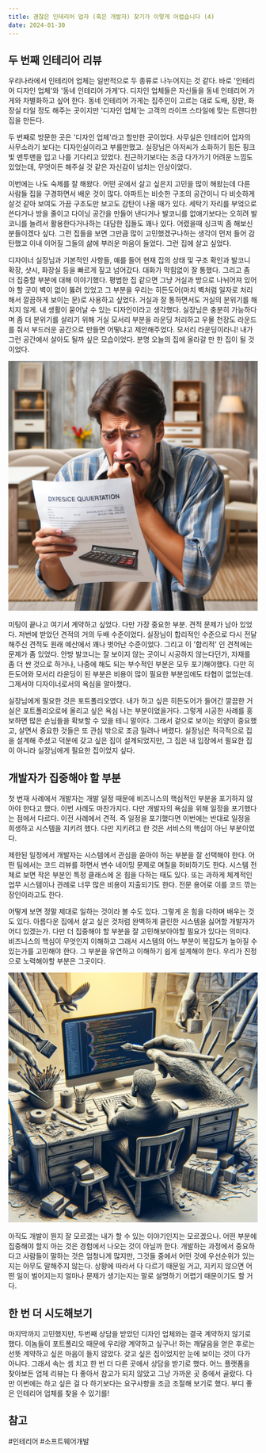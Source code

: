 ```yaml
---
title: 괜찮은 인테리어 업자 (혹은 개발자) 찾기가 이렇게 어렵습니다 (4)
date: 2024-01-30
---
```

## 두 번째 인테리어 리뷰

우리나라에서 인테리어 업체는 일반적으로 두 종류로 나누어지는 것 같다. 바로 '인테리어 디자인 업체'와 '동네 인테리어 가게'다. 디자인 업체들은 자신들을 동네 인테리어 가게와 차별화하고 싶어 한다. 동네 인테리어 가게는 집주인이 고르는 대로 도배, 장판, 화장실 타일 정도 해주는 곳이지만 '디자인 업체'는 고객의 라이프 스타일에 맞는 트렌디한 집을 만든다. 

두 번째로 방문한 곳은 '디자인 업체'라고 할만한 곳이었다. 사무실은 인테리어 업자의 사무소라기 보다는 디자인실이라고 부를만했고. 실장님은 아저씨가 소화하기 힘든 핑크빛 맨투맨을 입고 나를 기다리고 있었다. 친근하기보다는 조금 다가가기 어려운 느낌도 있었는데, 무엇이든 해주실 것 같은 자신감이 넘치는 인상이었다. 

이번에는 나도 숙제를 잘 해왔다. 어떤 곳에서 살고 싶은지 고민을 많이 해왔는데 다른 사람들 집을 구경하면서 배운 것이 많다. 아파트는 비슷한 구조의 공간이니 다 비슷하게 살것 같아 보여도 가끔 구조도만 보고도 감탄이 나올 때가 있다. 세탁기 자리를 부엌으로 쓴다거나 방을 줄이고 다이닝 공간을 만들어 낸다거나 발코니를 없애기보다는 오히려 발코니를 늘려서 활용한다거나하는 대담한 집들도 꽤나 있다. 어렸을때 싱크빅 좀 해보신 분들이겠다 싶다. 그런 집들을 보면 그만큼 많이 고민했겠구나하는 생각이 먼저 들어 감탄했고 이내 이어질 그들의 삶에 부러운 마음이 들었다. 그런 집에 살고 싶었다.

디자이너 실장님과 기본적인 사항들, 예를 들어 현재 집의 상태 및 구조 확인과 발코니 확장, 샷시, 화장실 등을 빠르게 짚고 넘어갔다. 대화가 막힘없이 잘 통했다. 그리고 좀 더 집중할 부분에 대해 이야기했다. 평범한 집 같으면 그냥 거실과 방으로 나뉘어져 있어야 할 곳이 벽이 없이 뚫려 있었고 그 부분을 우리는 히든도어(마치 벽처럼 일자로 처리해서 깔끔하게 보이는 문)로 사용하고 싶었다. 거실과 잘 통하면서도 거실의 분위기를 해치지 않게. 내 생활이 묻어날 수 있는 디자인이라고 생각했다. 실장님은 충분히 가능하다며 좀 더 분위기를 살리기 위해 거실 모서리 부분을 라운딩 처리하고 우물 천장도 라운드를 줘서 부드러운 공간으로 만들면 어떻냐고 제안해주었다. 모서리 라운딩이라니! 내가 그런 공간에서 살아도 될까 싶은 모습이었다. 분명 오늘의 집에 올라갈 만 한 집이 될 것이었다. 

<img src="https://github.com/ittaga/note/blob/main/assets/20240130000808.png?raw=true"/>

미팅이 끝나고 여기서 계약하고 싶었다. 다만 가장 중요한 부분. 견적 문제가 남아 있었다. 저번에 받았던 견적의 거의 두배 수준이었다. 실장님이 합리적인 수준으로 다시 전달해주신 견적도 원래 예산에서 꽤나 벗어난 수준이었다. 그리고 이 '합리적' 인 견적에는 문제가 좀 있었다. 안방 발코니는 잘 보이지 않는 곳이니 시공하지 않는다던가, 자재를 좀 더 싼 것으로 하거나, 나중에 해도 되는 부수적인 부분은 모두 포기해야했다. 다만 히든도어와 모서리 라운딩이 된 부분은 비용이 많이 필요한 부분임에도 타협이 없었는데. 그제서야 디자이너로서의 욕심을 알아챘다.

실장님에게 필요한 것은 포트폴리오였다. 내가 하고 싶은 히든도어가 들어간 깔끔한 거실은 포트폴리오로에 올리고 싶은 욕심 나는 부분이었을거다. 그렇게 시공한 사례를 홍보하면 많은 손님들을 확보할 수 있을 테니 말이다. 그래서 겉으로 보이는 외양이 중요했고, 살면서 중요한 것들은 또 관심 밖으로 조금 밀려나 버렸다. 실장님은 적극적으로 집을 설계해 주셨고 덕분에 갖고 싶은 집이 설계되었지만, 그 집은 내 입장에서 필요한 집이 아니라 실장님에게 필요한 집이었지 싶다.

## 개발자가 집중해야 할 부분

첫 번재 사례에서 개발자는 개발 일정 때문에 비즈니스의 핵심적인 부분을 포기하지 않아야 한다고 했다. 이번 사례도 마찬가지다. 다만 개발자의 욕심을 위해 일정을 포기했다는 점에서 다르다. 이전 사례에서 견적. 즉 일정을 포기했다면 이번에는 반대로 일정을 희생하고 시스템을 지키려 했다. 다만 지키려고 한 것은 서비스의 핵심이 아닌 부분이었다. 

제한된 일정에서 개발자는 시스템에서 관심을 쏟아야 하는 부분을 잘 선택해야 한다. 어떤 팀에서는 코드 리뷰를 하면서 변수 네이밍 문제로 며칠을 허비하기도 한다. 시스템 전체로 보면 작은 부분인 특정 클래스에 온 힘을 다하는 때도 있다. 또는 과하게 체계적인 업무 시스템이나 관례로 너무 많은 비용이 지출되기도 한다. 전문 용어로 이를 코드 깎는 장인이라고도 한다. 

어떻게 보면 정말 제대로 일하는 것이라 볼 수도 있다. 그렇게 온 힘을 다하며 배우는 것도 있다. 아름다운 집에서 살고 싶은 것처럼 완벽하게 클린한 시스템을 싫어할 개발자가 어디 있겠는가. 다만 더 집중해야 할 부분을 잘 고민해보아야할 필요가 있다는 의미다. 비즈니스의 핵심이 무엇인지 이해하고 그래서 시스템의 어느 부분이 복잡도가 높아질 수 있는가를 고민해야 한다. 그 부분을 유연하고 이해하기 쉽게 설계해야 한다. 우리가 진정으로 노력해야할 부분은 그곳이다.

<img src="https://github.com/ittaga/note/blob/main/assets/20240130001155.png?raw=true"/>

아직도 개발이 뭔지 잘 모르겠는 내가 할 수 있는 이야기인지는 모르겠으나. 어떤 부분에 집중해야 할지 아는 것은 경험에서 나오는 것이 아닐까 한다. 개발하는 과정에서 중요하다고 사람들이 말하는 것은 엄청나게 많지만, 그것들 중에서 어떤 것에 우선순위가 있는지는 아무도 말해주지 않는다. 상황에 따라서 다 다르기 때문일 거고, 지키지 않으면 어떤 일이 벌어지는지 얼마나 문제가 생기는지는 말로 설명하기 어렵기 때문이기도 할 거다. 

## 한 번 더 시도해보기

마지막까지 고민했지만, 두번째 상담을 받았던 디자인 업체와는 결국 계약하지 않기로 했다. 이놈들이 포트폴리오 때문에 우리랑 계약하고 싶구나! 하는 깨달음을 얻은 후로는 선뜻 계약하고 싶은 마음이 들지 않았다. 갖고 싶은 집이었지만 눈에 보이는 것이 다가 아니다. 그래서 속는 셈 치고 한 번 더 다른 곳에서 상담을 받기로 했다. 어느 플랫폼을 찾아보든 업체 리뷰는 다 좋아서 참고가 되지 않았고 그냥 가까운 곳 중에서 골랐다. 다만 이번에는 하고 싶은 걸 다 하기보다는 요구사항을 조금 조절해 보기로 했다. 부디 좋은 인테리어 업체를 찾을 수 있기를!

## 참고  
  
#인테리어 #소프트웨어개발 